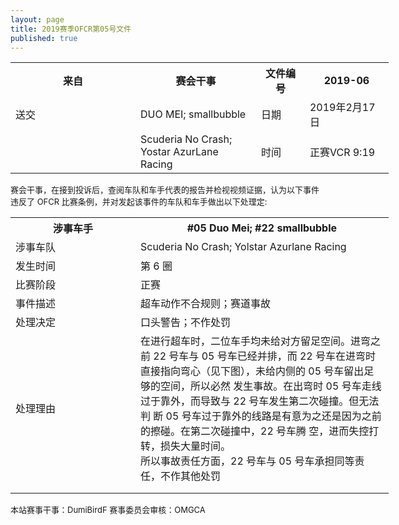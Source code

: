 ```yaml
---
layout: page
title: 2019赛季OFCR第05号文件
published: true
---
```

<font size="2">
<table style="width:120%">
    <col width="200">

  <tr>
    <th>来自</th>
    <th>赛会干事</th>
    <th>文件编号</th>
    <th>2019-06</th>
  </tr>
  <tr>
    <td>送交</td>
    <td>DUO MEI; smallbubble</td>
    <td>日期</td>
    <td>2019年2月17日</td>
  </tr>
  <tr>
    <td></td>
    <td>Scuderia No Crash;<br>Yostar AzurLane Racing</td>
    <td>时间</td>
    <td>正赛VCR 9:19</td>
  </tr>

</table>
赛会干事，在接到投诉后，查阅车队和车手代表的报告并检视视频证据，认为以下事件违反了 OFCR 比赛条例，并对发起该事件的车队和车手做出以下处理定:  
<table style="width:120%">
    <col width="200">
    <tr>
    <th>涉事车手</th>
    <th>#05 Duo Mei; #22 smallbubble</th>
  </tr>
  <tr>
    <td>涉事车队</td>
    <td>Scuderia No Crash; Yolstar Azurlane Racing</td>
  </tr>
  <tr>
    <td>发生时间</td>
    <td>第 6 圈</td>
  </tr>
  <tr>
    <td>比赛阶段</td>
    <td>正赛</td>
  </tr>
  <tr>
    <td>事件描述</td>
    <td>超车动作不合规则；赛道事故</td>
  </tr>
  <tr>
    <td>处理决定</td>
    <td>口头警告；不作处罚</td>
  </tr>
  <tr>
    <td>处理理由</td>
    <td>在进行超车时，二位车手均未给对方留足空间。进弯之前 22 号车与 05 号车已经并排，而 22 号车在进弯时直接指向弯心（见下图），未给内侧的 05 号车留出足够的空间，所以必然 发生事故。在出弯时 05 号车走线过于靠外，而导致与 22 号车发生第二次碰撞。但无法判 断 05 号车过于靠外的线路是有意为之还是因为之前的擦碰。在第二次碰撞中，22 号车腾 空，进而失控打转，损失大量时间。 <br>所以事故责任方面，22 号车与 05 号车承担同等责任，不作其他处罚</td>
  </tr>
  <tr>
    <td></td>
    <td></td>
  </tr>
  <tr>
    <td></td>
    <td></td>
  </tr>
</table> 
本站赛事干事：DumiBirdF  
赛事委员会审核：OMGCA  
</font>
